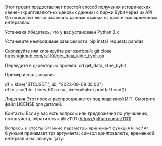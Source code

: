 Этот проект предоставляет простой способ получения исторических свечей (криптовалютных ценовых данных) с биржи Bybit через их API. Он позволяет легко извлекать данные о ценах на различных временных интервалах.

Установка
Убедитесь, что у вас установлен Python 3.x

Установите необходимые зависимости:
pip install requests pandas

Скопируйте или клонируйте репозиторий:
git clone https://github.com/rz1101/get_data_kline_bybit.git

Перейдите в директорию проекта:
cd get_data_kline_bybit


Пример использования:


df = kline("BTCUSDT", 60, "2023-09-09 00:00")
df.to_csv('btc_klines_60m.csv', index=False)
print(df.head())




Лицензия
Этот проект распространяется под лицензией MIT. Смотрите файл LICENSE для деталей.

Контакты
Если у вас есть вопросы или предложения по улучшению, пожалуйста, обратитесь к @rz1101 (https://github.com/rz1101).

Вопросы и ответы
Q: Какие параметры принимает функция kline? A: Функция принимает три аргумента: символ криптовалюты, временной интервал и начальную дату.

